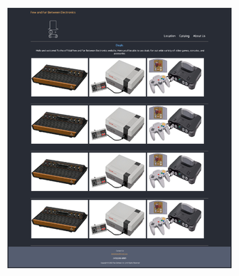 ![alt text](https://github.com/JonathanSappington/Jsapp/blob/main/marketing/Screenshot%202023-02-01%20at%2021-09-20%20Few%20and%20Far%20Between%20Electronics.png?raw=true)